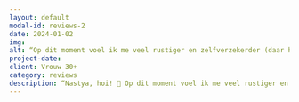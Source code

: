 ```yaml
---
layout: default
modal-id: reviews-2
date: 2024-01-02
img: 
alt: “Op dit moment voel ik me veel rustiger en zelfverzekerder (daar heb jij een grote rol in gespeeld 😌). Ik kan met mijn man praten en conflicten oplossen met minder emotioneel verlies voor mezelf 🤞🏻“
project-date: 
client: Vrouw 30+
category: reviews
description: “Nastya, hoi! 🙂 Op dit moment voel ik me veel rustiger en zelfverzekerder (daar heb jij een grote rol in gespeeld 😌). Ik kan met mijn man praten en conflicten oplossen met minder emotioneel verlies voor mezelf 🤞🏻Ik ben zeker gestopt met mezelf zoveel te bekritiseren en ben voorzichtiger en zachter voor mezelf geworden. Ik zeg vaak openlijk dat ik gewoon een beetje chagrijnig ben. En ik ben meer gaan gek doen! 😁“
---
```

